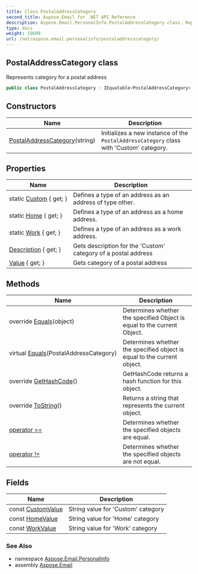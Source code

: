 ```yaml
---
title: Class PostalAddressCategory
second_title: Aspose.Email for .NET API Reference
description: Aspose.Email.PersonalInfo.PostalAddressCategory class. Represents category for a postal address
type: docs
weight: 19600
url: /net/aspose.email.personalinfo/postaladdresscategory/
---
```

## PostalAddressCategory class

Represents category for a postal address

```csharp
public class PostalAddressCategory : IEquatable<PostalAddressCategory>
```

## Constructors

| Name | Description |
| --- | --- |
| [PostalAddressCategory](postaladdresscategory/)(string) | Initializes a new instance of the `PostalAddressCategory` class with 'Custom' category. |

## Properties

| Name | Description |
| --- | --- |
| static [Custom](../../aspose.email.personalinfo/postaladdresscategory/custom/) { get; } | Defines a type of an address as an address of type other. |
| static [Home](../../aspose.email.personalinfo/postaladdresscategory/home/) { get; } | Defines a type of an address as a home address. |
| static [Work](../../aspose.email.personalinfo/postaladdresscategory/work/) { get; } | Defines a type of an address as a work address. |
| [Description](../../aspose.email.personalinfo/postaladdresscategory/description/) { get; } | Gets description for the 'Custom' category of a postal address |
| [Value](../../aspose.email.personalinfo/postaladdresscategory/value/) { get; } | Gets category of a postal address |

## Methods

| Name | Description |
| --- | --- |
| override [Equals](../../aspose.email.personalinfo/postaladdresscategory/equals/#equals_1)(object) | Determines whether the specified Object is equal to the current Object. |
| virtual [Equals](../../aspose.email.personalinfo/postaladdresscategory/equals/#equals)(PostalAddressCategory) | Determines whether the specified object is equal to the current object. |
| override [GetHashCode](../../aspose.email.personalinfo/postaladdresscategory/gethashcode/)() | GetHashCode returns a hash function for this object. |
| override [ToString](../../aspose.email.personalinfo/postaladdresscategory/tostring/)() | Returns a string that represents the current object. |
| [operator ==](../../aspose.email.personalinfo/postaladdresscategory/op_equality/) | Determines whether the specified objects are equal. |
| [operator !=](../../aspose.email.personalinfo/postaladdresscategory/op_inequality/) | Determines whether the specified objects are not equal. |

## Fields

| Name | Description |
| --- | --- |
| const [CustomValue](../../aspose.email.personalinfo/postaladdresscategory/customvalue/) | String value for 'Custom' category |
| const [HomeValue](../../aspose.email.personalinfo/postaladdresscategory/homevalue/) | String value for 'Home' category |
| const [WorkValue](../../aspose.email.personalinfo/postaladdresscategory/workvalue/) | String value for 'Work' category |

### See Also

* namespace [Aspose.Email.PersonalInfo](../../aspose.email.personalinfo/)
* assembly [Aspose.Email](../../)


